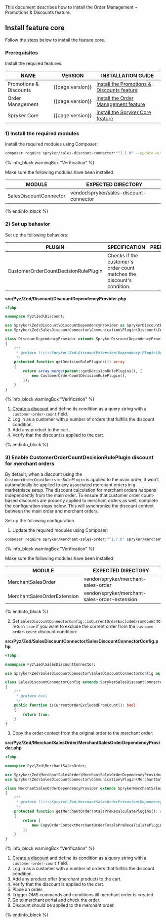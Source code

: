This document describes how to install the Order Management + Promotions & Discounts feature.

## Install feature core

Follow the steps below to install the feature core.

### Prerequisites

Install the required features:

| NAME                   | VERSION          | INSTALLATION GUIDE                                                                                                                                                                                |
|------------------------|------------------|---------------------------------------------------------------------------------------------------------------------------------------------------------------------------------------------------|
| Promotions & Discounts | {{page.version}} | [Install the Promotions & Discounts feature](/docs/pbc/all/discount-management/{{page.version}}/base-shop/install-and-upgrade/install-features/install-the-promotions-and-discounts-feature.html) |
| Order Management       | {{page.version}} | [Install the Order Management feature](/docs/pbc/all/order-management-system/{{page.version}}/base-shop/install-and-upgrade/install-features/install-the-order-management-feature.html)           |
| Spryker Core           | {{page.version}} | [Install the Spryker Core feature](/docs/pbc/all/miscellaneous/{{page.version}}/install-and-upgrade/install-features/install-the-spryker-core-feature.html)                                       |

### 1) Install the required modules

Install the required modules using Composer:

```bash
composer require spryker/sales-discount-connector:"^1.1.0" --update-with-dependencies
```

{% info_block warningBox "Verification" %}

Make sure the following modules have been installed:

| MODULE                                   | EXPECTED DIRECTORY                      |
|------------------------------------------|-----------------------------------------|
| SalesDiscountConnector                   | vendor/spryker/sales-discount-connector |

{% endinfo_block %}

### 2) Set up behavior

Set up the following behaviors:

| PLUGIN                               | SPECIFICATION                                                          | PREREQUISITES | NAMESPACE                                                        |
|--------------------------------------|------------------------------------------------------------------------|---------------|------------------------------------------------------------------|
| CustomerOrderCountDecisionRulePlugin | Checks if the customer's order count matches the discount's condition. |               | Spryker\Zed\SalesDiscountConnector\Communication\Plugin\Discount |

**src/Pyz/Zed/Discount/DiscountDependencyProvider.php**

```php
<?php

namespace Pyz\Zed\Discount;

use Spryker\Zed\Discount\DiscountDependencyProvider as SprykerDiscountDependencyProvider;
use Spryker\Zed\SalesDiscountConnector\Communication\Plugin\Discount\CustomerOrderCountDecisionRulePlugin;

class DiscountDependencyProvider extends SprykerDiscountDependencyProvider
{
    /**
     * @return list<\Spryker\Zed\DiscountExtension\Dependency\Plugin\DecisionRulePluginInterface>
     */
    protected function getDecisionRulePlugins(): array
    {
        return array_merge(parent::getDecisionRulePlugins(), [
            new CustomerOrderCountDecisionRulePlugin(),
        ]);
    }
}
```

{% info_block warningBox "Verification" %}

1. [Create a discount](/docs/pbc/all/discount-management/{{site.version}}/base-shop/manage-in-the-back-office/create-discounts.html) and define its condition as a query string with a `customer-order-count` field.
2. Log in as a customer with a number of orders that fulfills the discount condition.
3. Add any product to the cart.
4. Verify that the discount is applied to the cart.

{% endinfo_block %}

### 3) Enable CustomerOrderCountDecisionRulePlugin discount for merchant orders

By default, when a discount using the `CustomerOrderCountDecisionRulePlugin` is applied to the main order, it won't
automatically be applied to any associated merchant orders in a marketplace setup. The discount calculation for merchant
orders happens independently from the main order.
To ensure that customer order count-based discounts are properly applied to merchant orders as well, complete the
configuration steps below. This will synchronize the discount context between the main order and merchant orders.

Set up the following configuration.

1. Update the required modules using Composer:

```bash
composer require spryker/merchant-sales-order:"^1.7.0" spryker/merchant-sales-order-extension:"^1.1.0" --update-with-dependencies
```

{% info_block warningBox "Verification" %}

Make sure the following modules have been installed:

| MODULE                      | EXPECTED DIRECTORY                            |
|-----------------------------|-----------------------------------------------|
| MerchantSalesOrder          | vendor/spryker/merchant-sales-order           |
| MerchantSalesOrderExtension | vendor/spryker/merchant-sales-order-extension |

{% endinfo_block %}

2. Set `SalesDiscountConnectorConfig::isCurrentOrderExcludedFromCount` to return `true` if you want to exclude the current order from the `customer-order-count` discount condition:

**src/Pyz/Zed/SalesDiscountConnector/SalesDiscountConnectorConfig.php**

```php
<?php

namespace Pyz\Zed\SalesDiscountConnector;

use Spryker\Zed\SalesDiscountConnector\SalesDiscountConnectorConfig as SprykerSalesDiscountConnectorConfig;

class SalesDiscountConnectorConfig extends SprykerSalesDiscountConnectorConfig
{
    /**
     * @return bool
     */
    public function isCurrentOrderExcludedFromCount(): bool
    {
        return true;
    }
}
```

3. Copy the order context from the original order to the merchant order:

**src/Pyz/Zed/MerchantSalesOrder/MerchantSalesOrderDependencyProvider.php**

```php
<?php

namespace Pyz\Zed\MerchantSalesOrder;

use Spryker\Zed\MerchantSalesOrder\MerchantSalesOrderDependencyProvider as SprykerMerchantSalesOrderDependencyProvider;
use Spryker\Zed\SalesDiscountConnector\Communication\Plugin\MerchantSalesOrder\CopyOrderContextMerchantOrderTotalsPreRecalculatePlugin;

class MerchantSalesOrderDependencyProvider extends SprykerMerchantSalesOrderDependencyProvider
{
    /**
     * @return list<\Spryker\Zed\MerchantSalesOrderExtension\Dependency\Plugin\MerchantOrderTotalsPreRecalculatePluginInterface>
     */
    protected function getMerchantOrderTotalsPreRecalculatePlugins(): array
    {
        return [
            new CopyOrderContextMerchantOrderTotalsPreRecalculatePlugin(),
        ];
    }
}
```

{% info_block warningBox "Verification" %}

1. [Create a discount](/docs/pbc/all/discount-management/{{site.version}}/base-shop/manage-in-the-back-office/create-discounts.html) and define its condition as a query string with a `customer-order-count` field.
2. Log in as a customer with a number of orders that fulfills the discount condition.
3. Add any product offer (merchant product) to the cart.
4. Verify that the discount is applied to the cart.
5. Place an order.
6. Trigger OMS commands and conditions till merchant order is created.
7. Go to merchant portal and check the order.
8. Discount should be applied to the merchant order.

{% endinfo_block %}
